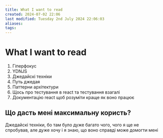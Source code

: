 ```yaml
---
title: What I want to read
created: 2024-07-02 22:06
last modified: Tuesday 2nd July 2024 22:06:03
aliases: 
tags:
---
```

# What I want to read

1. Гіперфокус
2. YDNJS
3. Джедайскі техніки
4. Путь джедая
5. Паттерни архітектури
6. Щось про тестування в react та тестування взагалі
7. Документацію react щоб розуміти краще як воно працює

## Що дасть мені максимальну користь?

Джедайскі техніки, бо там було дуже багато чого, чого я ще не спробував, але дуже хочу і я знаю, що воно справді може домогти мені
